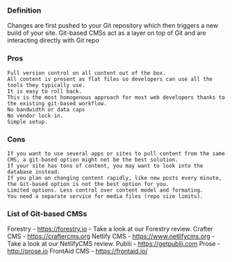 ### Definition

Changes are first pushed to your Git repository which then triggers a new build of your site. Git-based CMSs act as a layer on top of Git and are interacting directly with Git repo

### Pros

    Full version control on all content out of the box.
    All content is present as flat files so developers can use all the tools they typically use.
    It is easy to roll back.
    This is the most homogenous approach for most web developers thanks to the existing git-based workflow.
    No bandwidth or data caps
    No vendor lock-in.
    Simple setup.

### Cons

    If you want to use several apps or sites to pull content from the same CMS, a git-based option might not be the best solution.
    If your site has tons of content, you may want to look into the database instead.
    If you plan on changing content rapidly, like new posts every minute, the Git-based option is not the best option for you.
    Limited options. Less control over content model and formating.
    You need a separate service for media files (repo size limits).

### List of Git-based CMSs

Forestry - https://forestry.io - Take a look at our Forestry review.
Crafter CMS - https://craftercms.org
Netlify CMS - https://www.netlifycms.org - Take a look at our NetlifyCMS review.
Publii - https://getpublii.com
Prose - http://prose.io
FrontAid CMS - https://frontaid.io/
